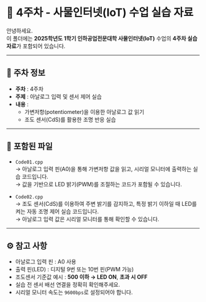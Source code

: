 # 📘 4주차 - 사물인터넷(IoT) 수업 실습 자료

안녕하세요.  
이 폴더에는 **2025학년도 1학기 인하공업전문대학 사물인터넷(IoT)** 수업의 **4주차 실습 자료**가 포함되어 있습니다.

---

## 📅 주차 정보

- **주차** : 4주차  
- **주제** : 아날로그 입력 및 센서 제어 실습  
- **내용** :
  - 가변저항(potentiometer)을 이용한 아날로그 값 읽기
  - 조도 센서(CdS)를 활용한 조명 반응 실습

---

## 📂 포함된 파일

- `Code01.cpp`  
  → 아날로그 입력 핀(A0)을 통해 가변저항 값을 읽고, 시리얼 모니터에 출력하는 실습 코드입니다.  
  → 값을 기반으로 LED 밝기(PWM)를 조절하는 코드가 포함될 수 있습니다.

- `Code02.cpp`  
  → 조도 센서(CdS)를 이용하여 주변 밝기를 감지하고, 특정 밝기 이하일 때 LED를 켜는 자동 조명 제어 실습 코드입니다.  
  → 아날로그 입력 값은 시리얼 모니터를 통해 확인할 수 있습니다.

---

## ⚙️ 참고 사항

- 아날로그 입력 핀 : A0 사용
- 출력 핀(LED) : 디지털 9번 또는 10번 핀(PWM 가능)
- 조도센서 기준값 예시 : **500 이하 → LED ON**, **초과 시 OFF**
- 실습 전 센서 배선 연결을 정확히 확인해주세요.
- 시리얼 모니터 속도는 `9600bps`로 설정되어야 합니다.
